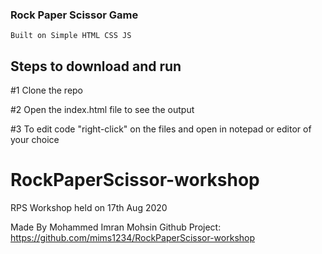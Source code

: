 ### Rock Paper Scissor Game 
    Built on Simple HTML CSS JS

## Steps to download and run

#1 Clone the repo

#2 Open the index.html file to see the output

#3 To edit code "right-click" on the files and open in notepad or editor of your choice

# RockPaperScissor-workshop
 RPS Workshop held on 17th Aug 2020 

Made By Mohammed Imran Mohsin
Github Project: https://github.com/mims1234/RockPaperScissor-workshop

